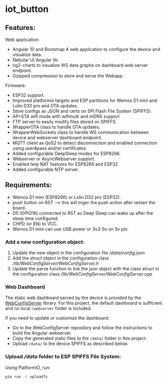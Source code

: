 # iot_button

## Features:

Web application:
* Angular 10 and Bootstrap 4 web application to configure the device and visualize data.
* Nebular UI Angular lib.
* ng2-charts to visualize WS data graphs on dashboard web server endpoint.
* Gzipped compression to store and serve the Webapp.

Firmware:
* ESP32 support.
* Improved platformio targets and ESP partitions for Wemos D1 mini and Lolin D32 pro and OTA updates.
* Store configs as JSON and certs on SPI Flash File System (SPIFFS).
* AP+STA wifi mode with wifimulti and mDNS support
* FTP server to easily modify files stored on SPIFFS.
* WrapperOTA class to handle OTA updates.
* WrapperWebSockets class to handle WS communication between device and webserver dashboard endpoint.
* MQTT client as QoS2 to detect disconnection and enabled connection using user&pass and/or certificates.
* Added configurable DeepSleep modes for ESP8266.
* Webserver or AsyncWebserver support.
* Enabled lwip NAT features for ESP8266 and ESP32.
* Added configurable NTP server.

## Requirements:

* Wemos D1 mini (ESP8266) or Lolin D32 pro (ESP32).
* push button on RST --> this will triger the push action after restart the board.
* D0 (GPIO16) connected to RST so Deep Sleep can wake up after the sleep time configured.
* CHPD (or EN) to VCC.
* Wemos D1 mini can use USB power or 3v3-5v on 5v pin.

### Add a new configuration object:
1. Update the new object in the configuration file _/data/config.json_
2. Add the struct object in the configuration class _/lib/WebConfigServer/WebConfigServer.h_
3. Update the parse function to link the json object with the class struct in the configuration class _/lib/WebConfigServer/WebConfigServer.cpp_

### Web Dashboard

The static web dashboard served by the device is provided by the [WebConfigServer](https://github.com/paclema/WebConfigServer) library.
For this project, the default dashboard is sufficient and no local `/webserver` folder is included.

If you need to update or customize the dashboard:
- Go to the WebConfigServer repository and follow the instructions to build the Angular webserver.
- Copy the generated static files to the `/data/` folder in this project.
- Upload `/data/` to the device SPIFFS as described below.

### Upload _/data_ folder to ESP SPIFFS File System:

Using PlatformIO, run:
```sh
pio run -t uploadfs
```
